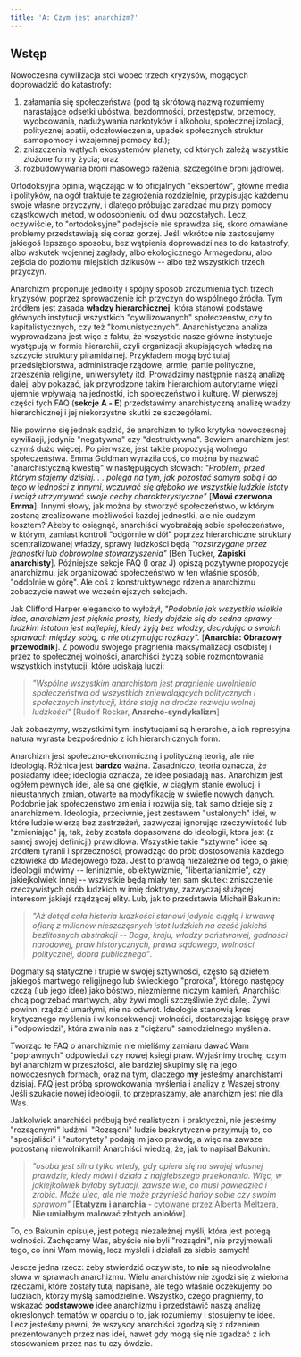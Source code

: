 ```yaml
---
title: 'A: Czym jest anarchizm?'
---
```


## Wstęp

Nowoczesna cywilizacja stoi wobec trzech kryzysów, mogących doprowadzić do katastrofy:

1.  załamania się społeczeństwa (pod tą skrótową nazwą rozumiemy narastające odsetki ubóstwa, bezdomności, przestępstw, przemocy, wyobcowania, nadużywania narkotyków i alkoholu, społecznej izolacji, politycznej apatii, odczłowieczenia, upadek społecznych struktur samopomocy i wzajemnej pomocy itd.);
2.  zniszczenia wątłych ekosystemów planety, od których zależą wszystkie złożone formy życia; oraz
3.  rozbudowywania broni masowego rażenia, szczególnie broni jądrowej.

Ortodoksyjna opinia, włączając w to oficjalnych "ekspertów", główne media i polityków, na ogół traktuje te zagrożenia rozdzielnie, przypisując każdemu swoje własne przyczyny, i dlatego próbując zaradzać mu przy pomocy cząstkowych metod, w odosobnieniu od dwu pozostałych. Lecz, oczywiście, to "ortodoksyjne" podejście nie sprawdza się, skoro omawiane problemy przedstawiają się coraz gorzej. Jeśli wkrótce nie zastosujemy jakiegoś lepszego sposobu, bez wątpienia doprowadzi nas to do katastrofy, albo wskutek wojennej zagłady, albo ekologicznego Armagedonu, albo zejścia do poziomu miejskich dzikusów -- albo też wszystkich trzech przyczyn.

Anarchizm proponuje jednolity i spójny sposób zrozumienia tych trzech kryzysów, poprzez sprowadzenie ich przyczyn do wspólnego źródła. Tym źródłem jest zasada **władzy hierarchicznej**, która stanowi podstawę głównych instytucji wszystkich "cywilizowanych" społeczeństw, czy to kapitalistycznych, czy też "komunistycznych". Anarchistyczna analiza wyprowadzana jest więc z faktu, że wszystkie nasze główne instytucje występują w formie hierarchii, czyli organizacji skupiających władzę na szczycie struktury piramidalnej. Przykładem mogą być tutaj przedsiębiorstwa, administracje rządowe, armie, partie polityczne, zrzeszenia religijne, uniwersytety itd. Prowadzimy następnie naszą analizę dalej, aby pokazać, jak przyrodzone takim hierarchiom autorytarne więzi ujemnie wpływają na jednostki, ich społeczeństwo i kulturę. W pierwszej części tych FAQ (**sekcje A -** **E**) przedstawimy anarchistyczną analizę władzy hierarchicznej i jej niekorzystne skutki ze szczegółami.

Nie powinno się jednak sądzić, że anarchizm to tylko krytyka nowoczesnej cywiliacji, jedynie "negatywna" czy "destruktywna". Bowiem anarchizm jest czymś dużo więcej. Po pierwsze, jest także propozycją wolnego społeczeństwa. Emma Goldman wyraziła coś, co można by nazwać "anarchistyczną kwestią" w następujących słowach: _"Problem, przed którym stajemy dzisiaj. . . polega na tym, jak pozostać samym sobą i do tego w jedności z innymi, wczuwać się głęboko we wszystkie ludzkie istoty i wciąż utrzymywać swoje cechy charakterystyczne"_ [**Mówi czerwona Emma**]. Innymi słowy, jak można by stworzyć społeczeństwo, w którym zostaną zrealizowane możliwości każdej jednostki, ale nie cudzym kosztem? Ażeby to osiągnąć, anarchiści wyobrażają sobie społeczeństwo, w którym, zamiast kontroli "odgórnie w dół" poprzez hierarchiczne struktury scentralizowanej władzy, sprawy ludzkości będą _"rozstrzygane przez jednostki lub dobrowolne stowarzyszenia"_ [Ben Tucker, **Zapiski anarchisty**]. Późniejsze sekcje FAQ (I oraz J) opiszą pozytywne propozycje anarchizmu, jak organizować społeczeństwo w ten właśnie sposób, "oddolnie w górę". Ale coś z konstruktywnego rdzenia anarchizmu zobaczycie nawet we wcześniejszych sekcjach.

Jak Clifford Harper elegancko to wyłożył, _"Podobnie jak wszystkie wielkie idee, anarchizm jest pięknie prosty, kiedy dojdzie się do sedna sprawy -- ludzkim istotom jest najlepiej, kiedy żyją bez władzy, decydując o swoich sprawach między sobą, a nie otrzymując rozkazy"._ [**Anarchia: Obrazowy przewodnik**]. Z powodu swojego pragnienia maksymalizacji osobistej i przez to społecznej wolności, anarchiści życzą sobie rozmontowania wszystkich instytucji, które uciskają ludzi:

> _"Wspólne wszystkim anarchistom jest pragnienie uwolnienia społeczeństwa od wszystkich zniewalających politycznych i społecznych instytucji, które stają na drodze rozwoju wolnej ludzkości"_ [Rudolf Rocker, **Anarcho-syndykalizm**]

Jak zobaczymy, wszystkimi tymi instytucjami są hierarchie, a ich represyjna natura wyrasta bezpośrednio z ich hierarchicznych form.

Anarchizm jest społeczno-ekonomiczną i polityczną teorią, ale nie ideologią. Różnica jest **bardzo** ważna. Zasadniczo, teoria oznacza, że posiadamy idee; ideologia oznacza, że idee posiadają nas. Anarchizm jest ogółem pewnych idei, ale są one giętkie, w ciągłym stanie ewolucji i nieustannych zmian, otwarte na modyfikację w świetle nowych danych. Podobnie jak społeczeństwo zmienia i rozwija się, tak samo dzieje się z anarchizmem. Ideologia, przeciwnie, jest zestawem "ustalonych" idei, w które ludzie wierzą bez zastrzeżeń, zazwyczaj ignorując rzeczywistość lub "zmieniając" ją, tak, żeby została dopasowana do ideologii, ktora jest (z samej swojej definicji) prawidłowa. Wszystkie takie "sztywne" idee są źródłem tyranii i sprzeczności, prowadząc do prób dostosowania każdego człowieka do Madejowego łoża. Jest to prawdą niezależnie od tego, o jakiej ideologii mówimy -- leninizmie, obiektywizmie, "libertarianizmie", czy jakiejkolwiek innej -- wszystkie będą miały ten sam skutek: zniszczenie rzeczywistych osób ludzkich w imię doktryny, zazwyczaj służącej interesom jakiejś rządzącej elity. Lub, jak to przedstawia Michaił Bakunin:

> _"Aż dotąd cała historia ludzkości stanowi jedynie ciągłą i krwawą ofiarę z milionów nieszczęsnych istot ludzkich na cześć jakichś bezlitosnych abstrakcji -- Boga, kraju, władzy państwowej, godności narodowej, praw historycznych, prawa sądowego, wolności politycznej, dobra publicznego"_.

Dogmaty są statyczne i trupie w swojej sztywności, często są dziełem jakiegoś martwego religijnego lub świeckiego "proroka", którego następcy czczą (lub jego idee) jako bóstwo, niezmienne niczym kamień. Anarchiści chcą pogrzebać martwych, aby żywi mogli szczęśliwie żyć dalej. Żywi powinni rządzić umarłymi, nie na odwrót. Ideologie stanowią kres krytycznego myślenia i w konsekwencji wolności, dostarczając księgę praw i "odpowiedzi", która zwalnia nas z "ciężaru" samodzielnego myślenia.

Tworząc te FAQ o anarchizmie nie mieliśmy zamiaru dawać Wam "poprawnych" odpowiedzi czy nowej księgi praw. Wyjaśnimy trochę, czym był anarchizm w przeszłości, ale bardziej skupimy się na jego nowoczesnych formach, oraz na tym, dlaczego **my** jesteśmy anarchistami dzisiaj. FAQ jest próbą sprowokowania myślenia i analizy z Waszej strony. Jeśli szukacie nowej ideologii, to przepraszamy, ale anarchizm jest nie dla Was.

Jakkolwiek anarchiści próbują być realistyczni i praktyczni, nie jesteśmy "rozsądnymi" ludźmi. "Rozsądni" ludzie bezkrytycznie przyjmują to, co "specjaliści" i "autorytety" podają im jako prawdę, a więc na zawsze pozostaną niewolnikami! Anarchiści wiedzą, że, jak to napisał Bakunin:

> _"osoba jest silna tylko wtedy, gdy opiera się na swojej własnej prawdzie, kiedy mówi i działa z najgłębszego przekonania. Więc, w jakiejkolwiek byłaby sytuacji, zawsze wie, co musi powiedzieć i zrobić. Może ulec, ale nie może przynieść hańby sobie czy swoim sprawom"_ [**Etatyzm i anarchia** - cytowane przez Alberta Meltzera, **Nie umiałbym malować złotych aniołów**].

To, co Bakunin opisuje, jest potegą niezależnej myśli, która jest potegą wolności. Zachęcamy Was, abyście nie byli "rozsądni", nie przyjmowali tego, co inni Wam mówią, lecz myśleli i działali za siebie samych!

Jescze jedna rzecz: żeby stwierdzić oczywiste, to **nie** są nieodwołalne słowa w sprawach anarchizmu. Wielu anarchistów nie zgodzi się z wieloma rzeczami, które zostały tutaj napisane, ale tego właśnie oczekujemy po ludziach, którzy myślą samodzielnie. Wszystko, czego pragniemy, to wskazać **podstawowe** idee anarchizmu i przedstawić naszą analizę określonych tematów w oparciu o to, jak rozumiemy i stosujemy te idee. Lecz jesteśmy pewni, że wszyscy anarchiści zgodzą się z rdzeniem prezentowanych przez nas idei, nawet gdy mogą się nie zgadzać z ich stosowaniem przez nas tu czy ówdzie.
